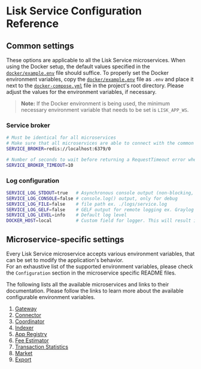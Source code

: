# Lisk Service Configuration Reference

## Common settings

These options are applicable to all the Lisk Service microservices.
When using the Docker setup, the default values specified in the [`docker/example.env`](../docker/example.env) file should suffice. To properly set the Docker environment variables, copy the [`docker/example.env`](../docker/example.env) file as `.env` and place it next to the [`docker-compose.yml`](../docker-compose.yml) file in the project's root directory. Please adjust the values for the environment variables, if necessary.

> **Note:**  If the Docker environment is being used, the minimum necessary environment variable that needs to be set is `LISK_APP_WS`.

### Service broker

```bash
# Must be identical for all microservices
# Make sure that all microservices are able to connect with the common Redis
SERVICE_BROKER=redis://localhost:6379/0

# Number of seconds to wait before returning a RequestTimeout error when it takes too long to return a value. To disable use 0.
SERVICE_BROKER_TIMEOUT=10
```
### Log configuration

```bash
SERVICE_LOG_STDOUT=true   # Asynchronous console output (non-blocking, preferred)
SERVICE_LOG_CONSOLE=false # console.log() output, only for debug
SERVICE_LOG_FILE=false    # file path ex. ./logs/service.log
SERVICE_LOG_GELF=false    # GELF output for remote logging ex. Graylog localhost:12201/udp
SERVICE_LOG_LEVEL=info    # Default log level
DOCKER_HOST=local         # Custom field for logger. This will result in all log messages having the custom field _docker_host set to 'local'.
```

## Microservice-specific settings

Every Lisk Service microservice accepts various environment variables, that can be set to modify the application's behavior.\
For an exhaustive list of the supported environment variables, please check the `Configuration` section in the microservice specific README files.

The following lists all the available microservices and links to their documentation. Please follow the links to learn more about the available configurable environment variables.

1. [Gateway](../services/gateway/README.md#configuration)
2. [Connector](../services/blockchain-connector/README.md#configuration)
3. [Coordinator](../services/blockchain-coordinator/README.md#configuration)
4. [Indexer](../services/blockchain-indexer/README.md#configuration)
5. [App Registry](../services/blockchain-app-registry/README.md#configuration)
6. [Fee Estimator](../services/fee-estimator/README.md#configuration)
7. [Transaction Statistics](../services/transaction-statistics/README.md#configuration)
8. [Market](../services/market/README.md#configuration)
9. [Export](../services/export/README.md#configuration)
